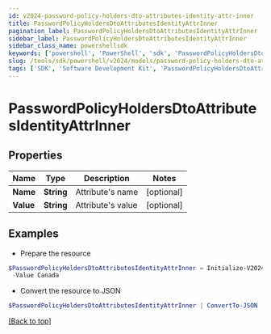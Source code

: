 ```yaml
---
id: v2024-password-policy-holders-dto-attributes-identity-attr-inner
title: PasswordPolicyHoldersDtoAttributesIdentityAttrInner
pagination_label: PasswordPolicyHoldersDtoAttributesIdentityAttrInner
sidebar_label: PasswordPolicyHoldersDtoAttributesIdentityAttrInner
sidebar_class_name: powershellsdk
keywords: ['powershell', 'PowerShell', 'sdk', 'PasswordPolicyHoldersDtoAttributesIdentityAttrInner', 'V2024PasswordPolicyHoldersDtoAttributesIdentityAttrInner'] 
slug: /tools/sdk/powershell/v2024/models/password-policy-holders-dto-attributes-identity-attr-inner
tags: ['SDK', 'Software Development Kit', 'PasswordPolicyHoldersDtoAttributesIdentityAttrInner', 'V2024PasswordPolicyHoldersDtoAttributesIdentityAttrInner']
---
```



# PasswordPolicyHoldersDtoAttributesIdentityAttrInner

## Properties

Name | Type | Description | Notes
------------ | ------------- | ------------- | -------------
**Name** | **String** | Attribute's name | [optional] 
**Value** | **String** | Attribute's value | [optional] 

## Examples

- Prepare the resource
```powershell
$PasswordPolicyHoldersDtoAttributesIdentityAttrInner = Initialize-V2024PasswordPolicyHoldersDtoAttributesIdentityAttrInner  -Name Country `
 -Value Canada
```

- Convert the resource to JSON
```powershell
$PasswordPolicyHoldersDtoAttributesIdentityAttrInner | ConvertTo-JSON
```


[[Back to top]](#) 

